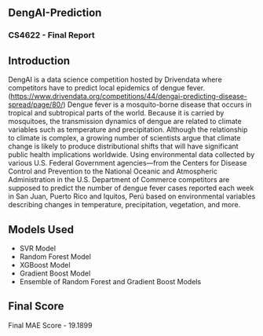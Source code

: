## DengAI-Prediction
### CS4622 - Final Report

## Introduction

DengAI is a data science competition hosted by Drivendata where competitors have to predict local epidemics of dengue fever. (https://www.drivendata.org/competitions/44/dengai-predicting-disease-spread/page/80/) 
Dengue fever is a mosquito-borne disease that occurs in tropical and subtropical parts of the world. Because it is carried by mosquitoes, the transmission dynamics of dengue are related to climate variables such as temperature and precipitation. Although the relationship to climate is complex, a growing number of scientists argue that climate change is likely to produce distributional shifts that will have significant public health implications worldwide.
Using environmental data collected by various U.S. Federal Government agencies—from the Centers for Disease Control and Prevention to the National Oceanic and Atmospheric Administration in the U.S. Department of Commerce competitors are supposed to predict the number of dengue fever cases reported each week in San Juan, Puerto Rico and Iquitos, Perú based on environmental variables describing changes in temperature, precipitation, vegetation, and more.

## Models Used
- SVR Model
- Random Forest Model
- XGBoost Model
- Gradient Boost Model
- Ensemble of Random Forest and Gradient Boost Models

## Final Score
Final MAE Score - 19.1899
